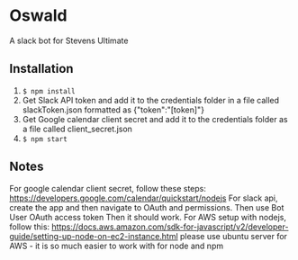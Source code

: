 # Oswald
A slack bot for Stevens Ultimate

## Installation
1. `$ npm install`
2. Get Slack API token and add it to the credentials folder in a file called
slackToken.json formatted as {"token":"[token]"}
3. Get Google calendar client secret and add it to the credentials folder as a
file called client_secret.json
4. `$ npm start`

## Notes
For google calendar client secret, follow these steps: https://developers.google.com/calendar/quickstart/nodejs
For slack api, create the app and then navigate to OAuth and permissions. Then use Bot User OAuth access token
Then it should work.
For AWS setup with nodejs, follow this: https://docs.aws.amazon.com/sdk-for-javascript/v2/developer-guide/setting-up-node-on-ec2-instance.html
please use ubuntu server for AWS - it is so much easier to work with for node and npm

